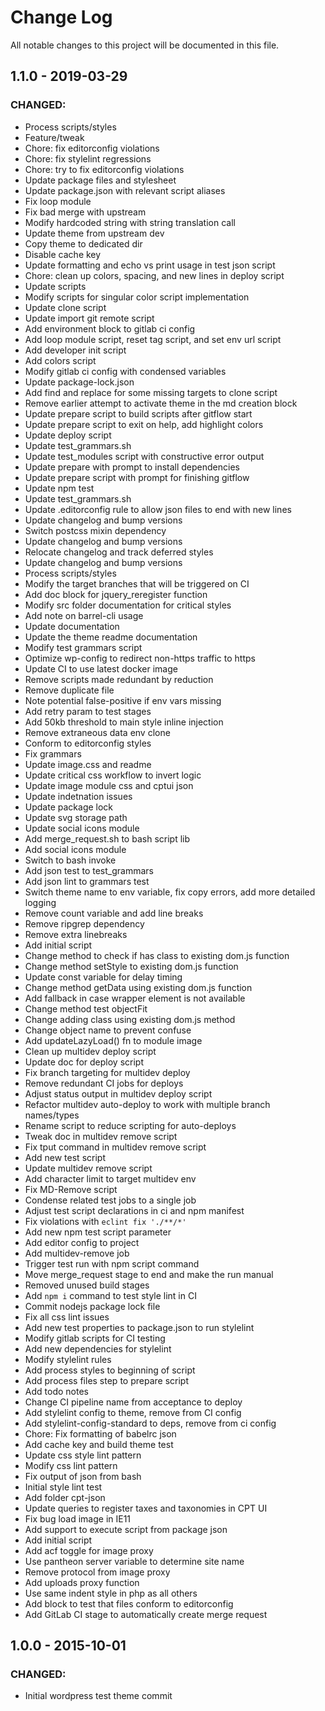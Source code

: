 # Change Log
All notable changes to this project will be documented in this file.

## 1.1.0 - 2019-03-29
### CHANGED:
- Process scripts/styles 
- Feature/tweak 
- Chore: fix editorconfig violations 
- Chore: fix stylelint regressions 
- Chore: try to fix editorconfig violations 
- Update package files and stylesheet 
- Update package.json with relevant script aliases 
- Fix loop module 
- Fix bad merge with upstream 
- Modify hardcoded string with string translation call 
- Update theme from upstream dev 
- Copy theme to dedicated dir 
- Disable cache key 
- Update formatting and echo vs print usage in test json script 
- Chore: clean up colors, spacing, and new lines in deploy script 
- Update scripts 
- Modify scripts for singular color script implementation 
- Update clone script 
- Update import git remote script 
- Add environment block to gitlab ci config 
- Add loop module script, reset tag script, and set env url script 
- Add developer init script 
- Add colors script 
- Modify gitlab ci config with condensed variables 
- Update package-lock.json 
- Add find and replace for some missing targets to clone script 
- Remove earlier attempt to activate theme in the md creation block 
- Update prepare script to build scripts after gitflow start 
- Update prepare script to exit on help, add highlight colors 
- Update deploy script 
- Update test_grammars.sh 
- Update test_modules script with constructive error output 
- Update prepare with prompt to install dependencies 
- Update prepare script with prompt for finishing gitflow 
- Update npm test 
- Update test_grammars.sh 
- Update .editorconfig rule to allow json files to end with new lines 
- Update changelog and bump versions 
- Switch postcss mixin dependency 
- Update changelog and bump versions 
- Relocate changelog and track deferred styles 
- Update changelog and bump versions 
- Process scripts/styles 
- Modify the target branches that will be triggered on CI 
- Add doc block for jquery_reregister function 
- Modify src folder documentation for critical styles 
- Add note on barrel-cli usage 
- Update documentation 
- Update the theme readme documentation 
- Modify test grammars script 
- Optimize wp-config to redirect non-https traffic to https 
- Update CI to use latest docker image 
- Remove scripts made redundant by reduction 
- Remove duplicate file 
- Note potential false-positive if env vars missing 
- Add retry param to test stages 
- Add 50kb threshold to main style inline injection 
- Remove extraneous data env clone 
- Conform to editorconfig styles 
- Fix grammars 
- Update image.css and readme 
- Update critical css workflow to invert logic 
- Update image module css and cptui json 
- Update indetnation issues 
- Update package lock 
- Update svg storage path 
- Update social icons module 
- Add merge_request.sh to bash script lib 
- Add social icons module 
- Switch to bash invoke 
- Add json test to test_grammars 
- Add json lint to grammars test 
- Switch theme name to env variable, fix copy errors, add more detailed logging 
- Remove count variable and add line breaks 
- Remove ripgrep dependency 
- Remove extra linebreaks 
- Add initial script 
- Change method to check if has class to existing dom.js function 
- Change method setStyle to existing dom.js function 
- Update const variable for delay timing 
- Change method getData using existing dom.js function 
- Add fallback in case wrapper element is not available 
- Change method test objectFit 
- Change adding class using existing dom.js method 
- Change object name to prevent confuse 
- Add updateLazyLoad() fn to module image 
- Clean up multidev deploy script 
- Update doc for deploy script 
- Fix branch targeting for multidev deploy 
- Remove redundant CI jobs for deploys 
- Adjust status output in multidev deploy script 
- Refactor multidev auto-deploy to work with multiple branch names/types 
- Rename script to reduce scripting for auto-deploys 
- Tweak doc in multidev remove script 
- Fix tput command in multidev remove script 
- Add new test script 
- Update multidev remove script 
- Add character limit to target multidev env 
- Fix MD-Remove script 
- Condense related test jobs to a single job 
- Adjust test script declarations in ci and npm manifest 
- Fix violations with `eclint fix './**/*'` 
- Add new npm test script parameter 
- Add editor config to project 
- Add multidev-remove job 
- Trigger test run with npm script command 
- Move merge_request stage to end and make the run manual 
- Removed unused build stages 
- Add `npm i` command to test style lint in CI 
- Commit nodejs package lock file 
- Fix all css lint issues 
- Add new test properties to package.json to run stylelint 
- Modify gitlab scripts for CI testing 
- Add new dependencies for stylelint 
- Modify stylelint rules 
- Add process styles to beginning of script 
- Add process files step to prepare script 
- Add todo notes 
- Change CI pipeline name from acceptance to deploy 
- Add stylelint config to theme, remove from CI config 
- Add stylelint-config-standard to deps, remove from ci config 
- Chore: Fix formatting of babelrc json 
- Add cache key and build theme test 
- Update css style lint pattern 
- Modify css lint pattern 
- Fix output of json from bash 
- Initial style lint test 
- Add folder cpt-json 
- Update queries to register taxes and taxonomies in CPT UI 
- Fix bug load image in IE11 
- Add support to execute script from package json 
- Add initial script 
- Add acf toggle for image proxy 
- Use pantheon server variable to determine site name 
- Remove protocol from image proxy 
- Add uploads proxy function 
- Use same indent style in php as all others 
- Add block to test that files conform to editorconfig 
- Add GitLab CI stage to automatically create merge request 

## 1.0.0 - 2015-10-01
### CHANGED:
- Initial wordpress test theme commit

